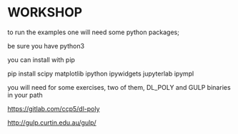 # WORKSHOP


to run the examples one will need some python packages;

be sure you have python3

you can install with pip

pip install scipy  matplotlib  ipython  ipywidgets jupyterlab ipympl

you will need for some exercises, two of them, DL_POLY  and GULP binaries in your path


https://gitlab.com/ccp5/dl-poly

http://gulp.curtin.edu.au/gulp/
